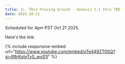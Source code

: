 ```yaml
---
title: 1\. This Proving Ground - Genesis 1:1 thru TBD
date: 2025-10-21
---
```


Scheduled for 4pm PST Oct 21 2025.

Here's the link:

{% include responsive-embed url="https://www.youtube.com/embed/oTe449ZT0SQ?si=R9rKotnTyS_woS1l" %}